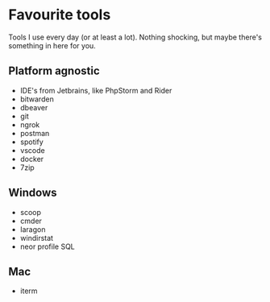 # Favourite tools
Tools I use every day (or at least a lot). Nothing shocking, but maybe there's something in here for you.


## Platform agnostic
 - IDE's from Jetbrains, like PhpStorm and Rider
 - bitwarden
 - dbeaver
 - git
 - ngrok
 - postman
 - spotify
 - vscode
 - docker
 - 7zip

## Windows
 - scoop
 - cmder
 - laragon
 - windirstat
 - neor profile SQL

## Mac
 - iterm
 
